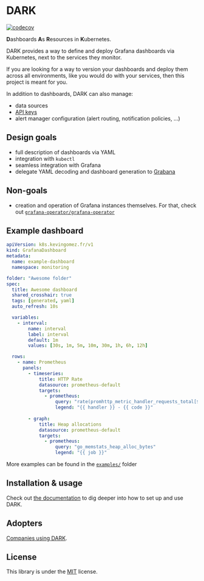 # DARK

[![codecov](https://codecov.io/gh/K-Phoen/dark/branch/master/graph/badge.svg)](https://codecov.io/gh/K-Phoen/dark)

**D**ashboards **A**s **R**esources in **K**ubernetes.

DARK provides a way to define and deploy Grafana dashboards via Kubernetes, next to the services they monitor.

If you are looking for a way to version your dashboards and deploy them across all environments, like you would do
with your services, then this project is meant for you.

In addition to dashboards, DARK can also manage:

* data sources
* [API keys](./docs/usage/creating-api-keys.md)
* alert manager configuration (alert routing, notification policies, ...)

## Design goals

* full description of dashboards via YAML
* integration with `kubectl`
* seamless integration with Grafana
* delegate YAML decoding and dashboard generation to [Grabana](https://github.com/K-Phoen/grabana)

## Non-goals

* creation and operation of Grafana instances themselves. For that, check out [`grafana-operator/grafana-operator`](https://github.com/grafana-operator/grafana-operator)

## Example dashboard

```yaml
apiVersion: k8s.kevingomez.fr/v1
kind: GrafanaDashboard
metadata:
  name: example-dashboard
  namespace: monitoring

folder: "Awesome folder"
spec:
  title: Awesome dashboard
  shared_crosshair: true
  tags: [generated, yaml]
  auto_refresh: 10s

  variables:
    - interval:
        name: interval
        label: interval
        default: 1m
        values: [30s, 1m, 5m, 10m, 30m, 1h, 6h, 12h]

  rows:
    - name: Prometheus
      panels:
        - timeseries:
            title: HTTP Rate
            datasource: prometheus-default
            targets:
              - prometheus:
                  query: "rate(promhttp_metric_handler_requests_total[$interval])"
                  legend: "{{ handler }} - {{ code }}"
        
        - graph:
            title: Heap allocations
            datasource: prometheus-default
            targets:
              - prometheus:
                  query: "go_memstats_heap_alloc_bytes"
                  legend: "{{ job }}"
```

More examples can be found in the [`examples/`](./examples) folder

## Installation & usage

Check out [the documentation](docs/index.md) to dig deeper into how to set up and use DARK.

## Adopters

[Companies using DARK](ADOPTERS.md).

## License

This library is under the [MIT](LICENSE) license.